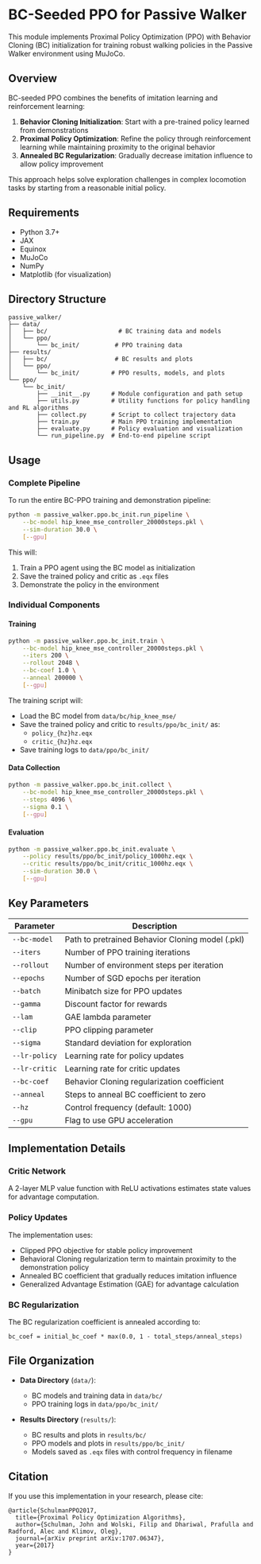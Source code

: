 # BC-Seeded PPO for Passive Walker

This module implements Proximal Policy Optimization (PPO) with Behavior Cloning (BC) initialization for training robust walking policies in the Passive Walker environment using MuJoCo.

## Overview

BC-seeded PPO combines the benefits of imitation learning and reinforcement learning:

1. **Behavior Cloning Initialization**: Start with a pre-trained policy learned from demonstrations
2. **Proximal Policy Optimization**: Refine the policy through reinforcement learning while maintaining proximity to the original behavior
3. **Annealed BC Regularization**: Gradually decrease imitation influence to allow policy improvement

This approach helps solve exploration challenges in complex locomotion tasks by starting from a reasonable initial policy.

## Requirements

- Python 3.7+
- JAX
- Equinox
- MuJoCo
- NumPy
- Matplotlib (for visualization)

## Directory Structure

```
passive_walker/
├── data/
│   ├── bc/                    # BC training data and models
│   └── ppo/
│       └── bc_init/          # PPO training data
├── results/
│   ├── bc/                   # BC results and plots
│   └── ppo/
│       └── bc_init/         # PPO results, models, and plots
└── ppo/
    └── bc_init/
        ├── __init__.py      # Module configuration and path setup
        ├── utils.py         # Utility functions for policy handling and RL algorithms
        ├── collect.py       # Script to collect trajectory data
        ├── train.py         # Main PPO training implementation
        ├── evaluate.py      # Policy evaluation and visualization
        └── run_pipeline.py  # End-to-end pipeline script
```

## Usage

### Complete Pipeline

To run the entire BC-PPO training and demonstration pipeline:

```bash
python -m passive_walker.ppo.bc_init.run_pipeline \
    --bc-model hip_knee_mse_controller_20000steps.pkl \
    --sim-duration 30.0 \
    [--gpu]
```

This will:
1. Train a PPO agent using the BC model as initialization
2. Save the trained policy and critic as `.eqx` files
3. Demonstrate the policy in the environment

### Individual Components

#### Training

```bash
python -m passive_walker.ppo.bc_init.train \
    --bc-model hip_knee_mse_controller_20000steps.pkl \
    --iters 200 \
    --rollout 2048 \
    --bc-coef 1.0 \
    --anneal 200000 \
    [--gpu]
```

The training script will:
- Load the BC model from `data/bc/hip_knee_mse/`
- Save the trained policy and critic to `results/ppo/bc_init/` as:
  - `policy_{hz}hz.eqx`
  - `critic_{hz}hz.eqx`
- Save training logs to `data/ppo/bc_init/`

#### Data Collection

```bash
python -m passive_walker.ppo.bc_init.collect \
    --bc-model hip_knee_mse_controller_20000steps.pkl \
    --steps 4096 \
    --sigma 0.1 \
    [--gpu]
```

#### Evaluation

```bash
python -m passive_walker.ppo.bc_init.evaluate \
    --policy results/ppo/bc_init/policy_1000hz.eqx \
    --critic results/ppo/bc_init/critic_1000hz.eqx \
    --sim-duration 30.0 \
    [--gpu]
```

## Key Parameters

| Parameter | Description |
|-----------|-------------|
| `--bc-model` | Path to pretrained Behavior Cloning model (.pkl) |
| `--iters` | Number of PPO training iterations |
| `--rollout` | Number of environment steps per iteration |
| `--epochs` | Number of SGD epochs per iteration |
| `--batch` | Minibatch size for PPO updates |
| `--gamma` | Discount factor for rewards |
| `--lam` | GAE lambda parameter |
| `--clip` | PPO clipping parameter |
| `--sigma` | Standard deviation for exploration |
| `--lr-policy` | Learning rate for policy updates |
| `--lr-critic` | Learning rate for critic updates |
| `--bc-coef` | Behavior Cloning regularization coefficient |
| `--anneal` | Steps to anneal BC coefficient to zero |
| `--hz` | Control frequency (default: 1000) |
| `--gpu` | Flag to use GPU acceleration |

## Implementation Details

### Critic Network

A 2-layer MLP value function with ReLU activations estimates state values for advantage computation.

### Policy Updates

The implementation uses:
- Clipped PPO objective for stable policy improvement
- Behavioral Cloning regularization term to maintain proximity to the demonstration policy
- Annealed BC coefficient that gradually reduces imitation influence
- Generalized Advantage Estimation (GAE) for advantage calculation

### BC Regularization 

The BC regularization coefficient is annealed according to:
```
bc_coef = initial_bc_coef * max(0.0, 1 - total_steps/anneal_steps)
```

## File Organization

- **Data Directory** (`data/`):
  - BC models and training data in `data/bc/`
  - PPO training logs in `data/ppo/bc_init/`

- **Results Directory** (`results/`):
  - BC results and plots in `results/bc/`
  - PPO models and plots in `results/ppo/bc_init/`
  - Models saved as `.eqx` files with control frequency in filename

## Citation

If you use this implementation in your research, please cite:

```
@article{SchulmanPPO2017,
  title={Proximal Policy Optimization Algorithms},
  author={Schulman, John and Wolski, Filip and Dhariwal, Prafulla and Radford, Alec and Klimov, Oleg},
  journal={arXiv preprint arXiv:1707.06347},
  year={2017}
}
``` 